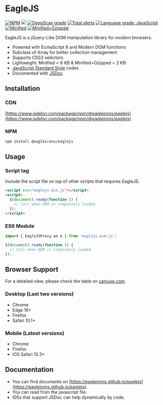 # EagleJS

[![NPM](https://badgen.net/npm/v/@eagleirons/eaglejs)](https://www.npmjs.com/package/@eagleirons/eaglejs)
[![](https://data.jsdelivr.com/v1/package/npm/@eagleirons/eaglejs/badge?style=rounded)](https://www.jsdelivr.com/package/npm/@eagleirons/eaglejs)
[![DeepScan grade](https://deepscan.io/api/teams/12532/projects/15558/branches/312508/badge/grade.svg)](https://deepscan.io/dashboard#view=project&tid=12532&pid=15558&bid=312508)
[![Total alerts](https://img.shields.io/lgtm/alerts/g/eagleirons/eaglejs.svg?logo=lgtm&logoWidth=18)](https://lgtm.com/projects/g/eagleirons/eaglejs/alerts/)
[![Language grade: JavaScript](https://img.shields.io/lgtm/grade/javascript/g/eagleirons/eaglejs.svg?logo=lgtm&logoWidth=18)](https://lgtm.com/projects/g/eagleirons/eaglejs/context:javascript)
[![Minified](https://badgen.net/bundlephobia/min/@eagleirons/eaglejs)](https://bundlephobia.com/result?p=@eagleirons/eaglejs)
[![Minified+Gzipped](https://badgen.net/bundlephobia/minzip/@eagleirons/eaglejs)](https://bundlephobia.com/result?p=@eagleirons/eaglejs)

EagleJS is a jQuery-Like DOM manipulation library for modern browsers.

- Powered with EcmaScript 6 and Modern DOM functions
- Subclass of Array for better collection management
- Supports CSS3 selectors
- Lightweight: Minified < 6 KB & Minified+Gzipped < 2 KB
- [JavaScript Standard Style](https://standardjs.com "JavaScript Standard Style") codes
- Documented with [JSDoc](https://jsdoc.app "JSDoc")

## Installation

### CDN

[https://www.jsdelivr.com/package/npm/@eagleirons/eaglejs](https://www.jsdelivr.com/package/npm/@eagleirons/eaglejs)

### NPM

```sh
npm install @eagleirons/eaglejs
```

## Usage

### Script tag

Include the script file on top of other scripts that requires EagleJS.

```html
<script src="eaglejs.min.js"></script>
<script>
  $(document).ready(function () {
    // Call when DOM is completely loaded
  });
</script>
```

### ES6 Module

```js
import { EagleJSProxy as $ } from 'eaglejs.esm.js';

$(document).ready(function () {
  // Call when DOM is completely loaded
});
```

## Browser Support

For a detailed view, please check the table on [caniuse.com](https://caniuse.com/mdn-api_element_closest,mdn-api_element_matches,es6,array-includes).

### Desktop (Last two versions)

- Chrome
- Edge 16+
- Firefox
- Safari 10.1+

### Mobile (Latest versions)

- Chrome
- Firefox
- iOS Safari 10.3+

## Documentation

- You can find documents on [https://eagleirons.github.io/eaglejs](https://eagleirons.github.io/eaglejs).
- You can read from the javascript file.
- IDEs that support JSDoc can help dynamically by code.
